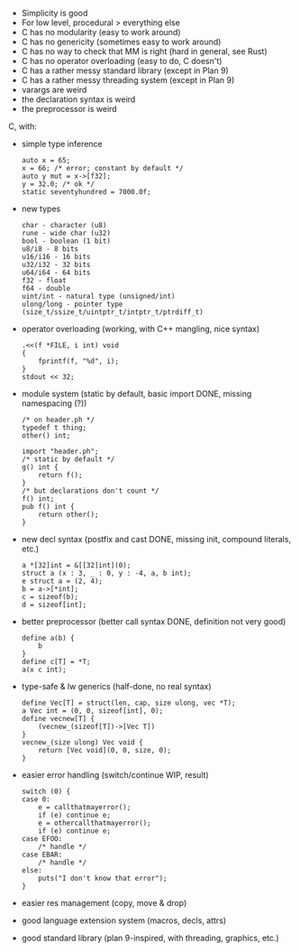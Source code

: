 - Simplicity is good
- For low level, procedural > everything else
- C has no modularity (easy to work around)
- C has no genericity (sometimes easy to work around)
- C has no way to check that MM is right (hard in general, see Rust)
- C has no operator overloading (easy to do, C doesn't)
- C has a rather messy standard library (except in Plan 9)
- C has a rather messy threading system (except in Plan 9)
- varargs are weird
- the declaration syntax is weird
- the preprocessor is weird

C, with:
- simple type inference

      auto x = 65;
      x = 66; /* error; constant by default */
      auto y mut = x->[f32];
      y = 32.0; /* ok */
      static seventyhundred = 7000.0f;

- new types

      char - character (u8)
      rune - wide char (u32)
      bool - boolean (1 bit)
      u8/i8 - 8 bits
      u16/i16 - 16 bits
      u32/i32 - 32 bits
      u64/i64 - 64 bits
      f32 - float
      f64 - double
      uint/int - natural type (unsigned/int)
      ulong/long - pointer type (size_t/ssize_t/uintptr_t/intptr_t/ptrdiff_t)

- operator overloading (working, with C++ mangling, nice syntax)

      .<<(f *FILE, i int) void
      {
          fprintf(f, "%d", i);
      }
      stdout << 32;

- module system (static by default, basic import DONE, missing namespacing (?))

      /* on header.ph */
      typedef t thing;
      other() int;

      import "header.ph";
      /* static by default */
      g() int {
          return f();
      }
      /* but declarations don't count */
      f() int;
      pub f() int {
          return other();
      }

- new decl syntax (postfix and cast DONE, missing init, compound literals, etc.)

      a *[32]int = &[[32]int](0);
      struct a (x : 3, _ : 0, y : -4, a, b int);
      e struct a = (2, 4);
      b = a->[*int];
      c = sizeof(b);
      d = sizeof[int];

- better preprocessor (better call syntax DONE, definition not very good)

      define a(b) {
          b
      }
      define c[T] = *T;
      a(x c int);

- type-safe & lw generics (half-done, no real syntax)

      define Vec[T] = struct(len, cap, size ulong, vec *T);
      a Vec int = (0, 0, sizeof[int], 0);
      define vecnew[T] {
          (vecnew_(sizeof[T])->[Vec T])
      }
      vecnew_(size ulong) Vec void {
          return [Vec void](0, 0, size, 0);
      }

- easier error handling (switch/continue WIP, result)

      switch (0) {
      case 0:
          e = callthatmayerror();
          if (e) continue e;
          e = othercallthatmayerror();
          if (e) continue e;
      case EFOO:
          /* handle */
      case EBAR:
          /* handle */
      else:
          puts("I don't know that error");
      }

- easier res management (copy, move & drop)
- good language extension system (macros, decls, attrs)
- good standard library (plan 9-inspired, with threading, graphics, etc.)

